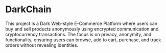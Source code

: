 # DarkChain
This project is a Dark Web-style E-Commerce Platform where users can buy and sell products anonymously using encrypted communication and cryptocurrency transactions. The focus is on privacy, anonymity, and functionality, ensuring users can browse, add to cart, purchase, and track orders without revealing identities.

